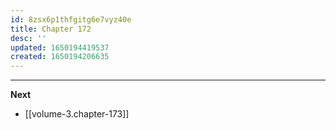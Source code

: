 ```yaml
---
id: 8zsx6p1thfgitg6e7vyz40e
title: Chapter 172
desc: ''
updated: 1650194419537
created: 1650194206635
---
```




____

**Next**
* [[volume-3.chapter-173]]